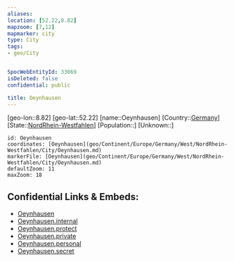 ```yaml
---
aliases: 
location: [52.22,8.82]
mapzoom: [7,12] 
mapmarker: city 
type: City
tags:
- geo/City


SpocWebEntityId: 33069
isDeleted: false
confidential: public

title: Oeynhausen
---
```

[geo-lon::8.82]
[geo-lat::52.22]
[name::Oeynhausen]
[Country::[Germany](geo/Continent/Europe/Germany.md)]
[State::[NordRhein-Westfahlen](NordRhein-Westfahlen)]
[Population::]
[Unknown::]


```leaflet
id: Oeynhausen
coordinates: [Oeynhausen](geo/Continent/Europe/Germany/West/NordRhein-Westfahlen/City/Oeynhausen.md)
markerFile: [Oeynhausen](geo/Continent/Europe/Germany/West/NordRhein-Westfahlen/City/Oeynhausen.md)
defaultZoom: 11 
maxZoom: 18
```


## Confidential Links & Embeds: 
- [Oeynhausen](../../../../../../../../_public/geo/Continent/Europe/Germany/West/NordRhein-Westfahlen/City/Oeynhausen.md) 
- [Oeynhausen.internal](../../../../../../../../_internal/geo/Continent/Europe/Germany/West/NordRhein-Westfahlen/City/Oeynhausen.internal.md) 
- [Oeynhausen.protect](../../../../../../../../_protect/geo/Continent/Europe/Germany/West/NordRhein-Westfahlen/City/Oeynhausen.protect.md) 
- [Oeynhausen.private](../../../../../../../../_private/geo/Continent/Europe/Germany/West/NordRhein-Westfahlen/City/Oeynhausen.private.md) 
- [Oeynhausen.personal](../../../../../../../../_personal/geo/Continent/Europe/Germany/West/NordRhein-Westfahlen/City/Oeynhausen.personal.md) 
- [Oeynhausen.secret](../../../../../../../../_secret/geo/Continent/Europe/Germany/West/NordRhein-Westfahlen/City/Oeynhausen.secret.md) 

